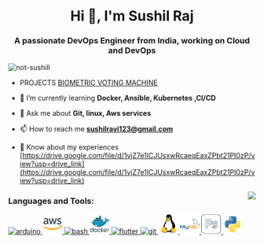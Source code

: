 <h1 align="center">Hi 👋, I'm Sushil Raj</h1>
<h3 align="center">A passionate DevOps Engineer from India, working on Cloud and DevOps</h3>

<p align="left"> <img src="https://komarev.com/ghpvc/?username=not-sushill&label=Profile%20views&color=0e75b6&style=flat" alt="not-sushill" /> </p>

- PROJECTS [BIOMETRIC VOTING MACHINE](https://drive.google.com/drive/folders/1uzABydETIMeEnyo0FqWKlGgl77COMpEg?usp=drive_link)

- 🌱 I’m currently learning **Docker, Ansible, Kubernetes ,CI/CD**

- 💬 Ask me about **Git, linux, Aws services**

- 📫 How to reach me **sushilravi123@gmail.com**

- 📄 Know about my experiences [https://drive.google.com/file/d/1vjZ7e1lCJUsxwRcaeqEaxZPbt21PI0zP/view?usp=drive_link](https://drive.google.com/file/d/1vjZ7e1lCJUsxwRcaeqEaxZPbt21PI0zP/view?usp=drive_link)

<img align="right" height="150" src="https://media.tenor.com/PqJ7yMX9GFoAAAAM/bruce-almighty-comedy.gif"  />
<p align="left">
</p>

<h3 align="left">Languages and Tools:</h3>
<p align="left"> <a href="https://www.arduino.cc/" target="_blank" rel="noreferrer"> <img src="https://cdn.worldvectorlogo.com/logos/arduino-1.svg" alt="arduino" width="40" height="40"/> </a> <a href="https://aws.amazon.com" target="_blank" rel="noreferrer"> <img src="https://raw.githubusercontent.com/devicons/devicon/master/icons/amazonwebservices/amazonwebservices-original-wordmark.svg" alt="aws" width="40" height="40"/> </a> <a href="https://www.gnu.org/software/bash/" target="_blank" rel="noreferrer"> <img src="https://www.vectorlogo.zone/logos/gnu_bash/gnu_bash-icon.svg" alt="bash" width="40" height="40"/> </a> <a href="https://www.docker.com/" target="_blank" rel="noreferrer"> <img src="https://raw.githubusercontent.com/devicons/devicon/master/icons/docker/docker-original-wordmark.svg" alt="docker" width="40" height="40"/> </a> <a href="https://flutter.dev" target="_blank" rel="noreferrer"> <img src="https://www.vectorlogo.zone/logos/flutterio/flutterio-icon.svg" alt="flutter" width="40" height="40"/> </a> <a href="https://git-scm.com/" target="_blank" rel="noreferrer"> <img src="https://www.vectorlogo.zone/logos/git-scm/git-scm-icon.svg" alt="git" width="40" height="40"/> </a> <a href="https://www.linux.org/" target="_blank" rel="noreferrer"> <img src="https://raw.githubusercontent.com/devicons/devicon/master/icons/linux/linux-original.svg" alt="linux" width="40" height="40"/> </a> <a href="https://www.mysql.com/" target="_blank" rel="noreferrer"> <img src="https://raw.githubusercontent.com/devicons/devicon/master/icons/mysql/mysql-original-wordmark.svg" alt="mysql" width="40" height="40"/> </a> <a href="https://www.photoshop.com/en" target="_blank" rel="noreferrer"> <img src="https://raw.githubusercontent.com/devicons/devicon/master/icons/photoshop/photoshop-line.svg" alt="photoshop" width="40" height="40"/> </a> <a href="https://www.python.org" target="_blank" rel="noreferrer"> <img src="https://raw.githubusercontent.com/devicons/devicon/master/icons/python/python-original.svg" alt="python" width="40" height="40"/> </a> </p>

